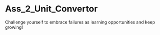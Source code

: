 # Ass_2_Unit_Convertor
Challenge yourself to embrace failures as learning opportunities and keep growing!
